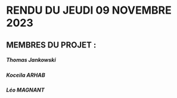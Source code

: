 # **RENDU DU JEUDI 09 NOVEMBRE 2023**
## MEMBRES DU PROJET :
##### Thomas Jankowski
##### Koceila ARHAB
##### Léo MAGNANT

